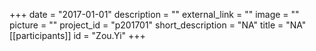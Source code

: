 +++
date = "2017-01-01"
description = ""
external_link = ""
image = ""
picture = ""
project_id = "p201701"
short_description = "NA"
title = "NA"
[[participants]]
    id = "Zou.Yi"
+++

